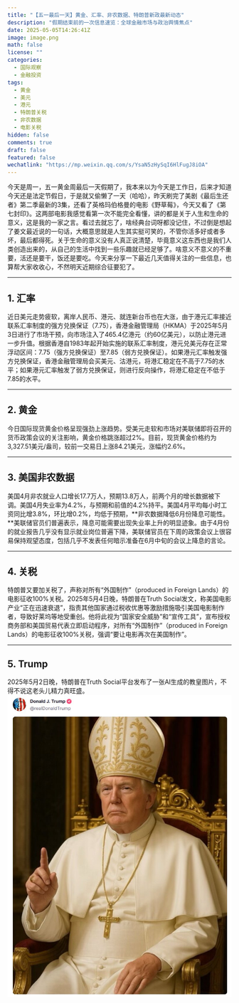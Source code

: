 ```yaml
---
title: "【五一最后一天】黄金、汇率、非农数据、特朗普新政最新动态"
description: "假期结束前的一次信息速览：全球金融市场与政治舆情焦点"
date: 2025-05-05T14:26:41Z
image: image.png
math: false
license: ""
categories:
  - 国际观察
  - 金融投资
tags:
  - 黄金
  - 美元
  - 港元
  - 特朗普关税
  - 非农数据
  - 电影关税
hidden: false
comments: true
draft: false
featured: false
wechatlink: "https://mp.weixin.qq.com/s/YsaN5zHySqI6HlFugJ8iOA"
---
```


今天是周一，五一黄金周最后一天假期了，我本来以为今天是工作日，后来才知道今天还是法定节假日，于是就又偷懒了一天（哈哈），昨天刷完了美剧《最后生还者》第二季最新的3集，还看了英格玛伯格曼的电影《野草莓》，今天又看了《第七封印》。这两部电影我感觉看第一次不能完全看懂，讲的都是关于人生和生命的意义，这是我的一家之言。看过去就忘了，啥经典台词呀都没记住，不过倒是想起了姜文最近说的一句话，大概意思就是人生其实挺可笑的，不管你活多好或者多坏，最后都得死。关于生命的意义没有人真正说清楚，毕竟意义这东西也是我们人类创造出来的，从自己的生活中找到一些乐趣就已经足够了。啥意义不意义的不重要，活还是要干，饭还是要吃。今天来分享一下最近几天值得关注的一些信息，也算帮大家收收心，不然明天近期综合征要犯了。

---

## 1. 汇率

近日美元走势疲软，离岸人民币、港元、就连新台币也在大涨，由于港元汇率接近联系汇率制度的强方兑换保证（7.75），香港金融管理局（HKMA）于2025年5月3日进行了市场干预，向市场注入了465.4亿港元（约60亿美元），以防止港元进一步升值。根据香港自1983年起开始实施的联系汇率制度，港元兑美元存在正常浮动区间：7.75（强方兑换保证）至7.85（弱方兑换保证）。如果港元汇率触发强方兑换保证，香港金融管理局会买美元、沽港元，将港汇稳定在不高于7.75的水平；如果港元汇率触发了弱方兑换保证，则进行反向操作，将港汇稳定在不低于7.85的水平。

---

## 2. 黄金

今日国际现货黄金价格呈现强劲上涨趋势。受美元走软和市场对美联储即将召开的货币政策会议的关注影响，黄金价格跳涨超过2%。目前，现货黄金价格约为3,327.51美元/盎司，较前一交易日上涨84.21美元，涨幅约2.6%。

---

## 3. 美国非农数据

美国4月非农就业人口增长17.7万人，预期13.8万人，前两个月的增长数据被下调。美国4月失业率为4.2%，与预期和前值的4.2%持平。美国4月平均每小时工资同比增3.8%，环比增0.2%，均低于预期，**非农数据降低6月份降息可能性。**美联储官员们普遍表示，降息可能需要出现失业率上升的明显迹象。由于4月份的就业报告几乎没有显示就业岗位普遍下降，美联储官员在下周的政策会议上很容易保持观望态度，包括几乎不发表任何暗示准备在6月中旬的会议上降息的言论。

---

## 4. 关税

特朗普又要加关税了，声称对所有“外国制作”（produced in Foreign Lands）的电影征收100%关税。2025年5月4日晚，特朗普在Truth Social发文，称美国电影产业“正在迅速衰退”，指责其他国家通过税收优惠等激励措施吸引美国电影制作者，导致好莱坞等地受重创。他将此视为“国家安全威胁”和“宣传工具”，宣布授权商务部和美国贸易代表立即启动程序，对所有“外国制作”（produced in Foreign Lands）的电影征收100%关税，强调“要让电影再次在美国制作”。

---

## 5. Trump

2025年5月2日晚，特朗普在Truth Social平台发布了一张AI生成的教皇图片，不得不说这老头儿精力真旺盛。
![特朗普发布AI生成教皇图片](image.png)

